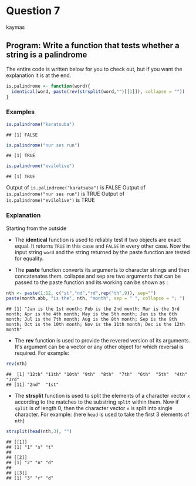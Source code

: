 Question 7
================
kaymas

**Program:** Write a function that tests whether a string is a palindrome
-------------------------------------------------------------------------

The entire code is written below for you to check out, but if you want the explanation it is at the end.

``` r
is.palindrome <- function(word){
  identical(word, paste(rev(strsplit(word,"")[[1]]), collapse = ""))
}
```

### Examples

``` r
is.palindrome("karatsuba")
```

    ## [1] FALSE

``` r
is.palindrome("nur ses run")
```

    ## [1] TRUE

``` r
is.palindrome("evilolive")
```

    ## [1] TRUE

Output of `is.palindrome("karatsuba")` is FALSE
Output of `is.palindrome("nur ses run")` is TRUE
Output of `is.palindrome("evilolive")` is TRUE

### Explanation

Starting from the outside

-   The **identical** function is used to reliably test if two objects are exact equal. It returns `TRUE` in this case and `FALSE` in every other case. Now the input string `word` and the string returned by the paste function are tested for equality.

-   The **paste** function converts its arguments to character strings and then concatenates them. collapse and sep are two arguments that can be passed to the paste function and its working can be shown as :

``` r
nth <- paste(1:12, c("st","nd","rd",rep("th",9)), sep="")
paste(month.abb, "is the", nth, "month", sep = " ", collapse = "; ")
```

    ## [1] "Jan is the 1st month; Feb is the 2nd month; Mar is the 3rd month; Apr is the 4th month; May is the 5th month; Jun is the 6th month; Jul is the 7th month; Aug is the 8th month; Sep is the 9th month; Oct is the 10th month; Nov is the 11th month; Dec is the 12th month"

-   The **rev** function is used to provide the revered version of its arguments. It's argument can be a vector or any other object for which reversal is required. For example:

``` r
rev(nth)
```

    ##  [1] "12th" "11th" "10th" "9th"  "8th"  "7th"  "6th"  "5th"  "4th"  "3rd" 
    ## [11] "2nd"  "1st"

-   The **strsplit** function is used to split the elements of a character vector `x` according to the matches to the substring `split` within them. Now if `split` is of length 0, then the character vector `x` is split into single character. For example: (here `head` is used to take the first 3 elements of `nth`)

``` r
strsplit(head(nth,3), "")
```

    ## [[1]]
    ## [1] "1" "s" "t"
    ## 
    ## [[2]]
    ## [1] "2" "n" "d"
    ## 
    ## [[3]]
    ## [1] "3" "r" "d"
